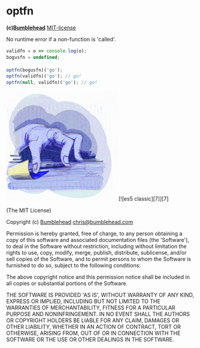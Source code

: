 optfn
=====
**(c)[Bumblehead][0]** [MIT-license](#license)

No runtime error if a non-function is 'called'.

```javascript
validfn = o => console.log(o);
bogusfn = undefined;

optfn(bogusfn)('go');
optfn(validfn)('go'); // go!
optfn(null, validfn)('go'); // go!
```

[0]: http://www.bumblehead.com                            "bumblehead"

 ![scrounge](https://github.com/iambumblehead/scroungejs/raw/master/img/hand.png)[![es5 classic][7]][7]

(The MIT License)

Copyright (c) [Bumblehead][0] <chris@bumblehead.com>

Permission is hereby granted, free of charge, to any person obtaining a copy of this software and associated documentation files (the 'Software'), to deal in the Software without restriction, including without limitation the rights to use, copy, modify, merge, publish, distribute, sublicense, and/or sell copies of the Software, and to permit persons to whom the Software is furnished to do so, subject to the following conditions:

The above copyright notice and this permission notice shall be included in all copies or substantial portions of the Software.

THE SOFTWARE IS PROVIDED 'AS IS', WITHOUT WARRANTY OF ANY KIND, EXPRESS OR IMPLIED, INCLUDING BUT NOT LIMITED TO THE WARRANTIES OF MERCHANTABILITY, FITNESS FOR A PARTICULAR PURPOSE AND NONINFRINGEMENT. IN NO EVENT SHALL THE AUTHORS OR COPYRIGHT HOLDERS BE LIABLE FOR ANY CLAIM, DAMAGES OR OTHER LIABILITY, WHETHER IN AN ACTION OF CONTRACT, TORT OR OTHERWISE, ARISING FROM, OUT OF OR IN CONNECTION WITH THE SOFTWARE OR THE USE OR OTHER DEALINGS IN THE SOFTWARE.
